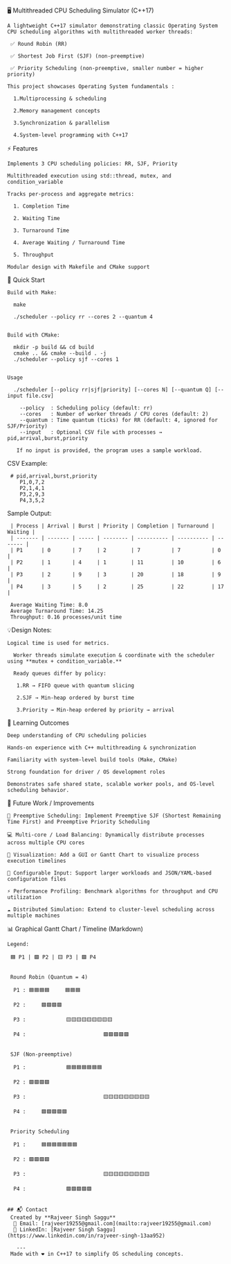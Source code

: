 🖥️ Multithreaded CPU Scheduling Simulator (C++17)

    A lightweight C++17 simulator demonstrating classic Operating System CPU scheduling algorithms with multithreaded worker threads:

     ✅ Round Robin (RR)

     ✅ Shortest Job First (SJF) (non-preemptive)

     ✅ Priority Scheduling (non-preemptive, smaller number = higher priority)

    This project showcases Operating System fundamentals :

      1.Multiprocessing & scheduling

      2.Memory management concepts

      3.Synchronization & parallelism

      4.System-level programming with C++17

⚡ Features

    Implements 3 CPU scheduling policies: RR, SJF, Priority

    Multithreaded execution using std::thread, mutex, and condition_variable

    Tracks per-process and aggregate metrics:

      1. Completion Time

      2. Waiting Time

      3. Turnaround Time

      4. Average Waiting / Turnaround Time

      5. Throughput

    Modular design with Makefile and CMake support

🚀 Quick Start

    Build with Make:

      make
      
      ./scheduler --policy rr --cores 2 --quantum 4


    Build with CMake:

      mkdir -p build && cd build
      cmake .. && cmake --build . -j
      ./scheduler --policy sjf --cores 1
 

    Usage

      ./scheduler [--policy rr|sjf|priority] [--cores N] [--quantum Q] [--input file.csv]

        --policy  : Scheduling policy (default: rr)
        --cores   : Number of worker threads / CPU cores (default: 2)
        --quantum : Time quantum (ticks) for RR (default: 4, ignored for SJF/Priority)
        --input   : Optional CSV file with processes → pid,arrival,burst,priority

       If no input is provided, the program uses a sample workload.

 CSV Example:

     # pid,arrival,burst,priority
        P1,0,7,2
        P2,1,4,1
        P3,2,9,3
        P4,3,5,2


 Sample Output:

     | Process | Arrival | Burst | Priority | Completion | Turnaround | Waiting |
     | ------- | ------- | ----- | -------- | ---------- | ---------- | ------- |
     | P1      | 0       | 7     | 2        | 7          | 7          | 0       |
     | P2      | 1       | 4     | 1        | 11         | 10         | 6       |
     | P3      | 2       | 9     | 3        | 20         | 18         | 9       |
     | P4      | 3       | 5     | 2        | 25         | 22         | 17      |

     Average Waiting Time: 8.0
     Average Turnaround Time: 14.25
     Throughput: 0.16 processes/unit time

💡Design Notes:

    Logical time is used for metrics.

      Worker threads simulate execution & coordinate with the scheduler using **mutex + condition_variable.**

      Ready queues differ by policy:

       1.RR → FIFO queue with quantum slicing

       2.SJF → Min-heap ordered by burst time

       3.Priority → Min-heap ordered by priority → arrival

🎯 Learning Outcomes

    Deep understanding of CPU scheduling policies

    Hands-on experience with C++ multithreading & synchronization

    Familiarity with system-level build tools (Make, CMake)

    Strong foundation for driver / OS development roles

    Demonstrates safe shared state, scalable worker pools, and OS-level scheduling behavior.

🔮 Future Work / Improvements

    🧵 Preemptive Scheduling: Implement Preemptive SJF (Shortest Remaining Time First) and Preemptive Priority Scheduling

    💻 Multi-core / Load Balancing: Dynamically distribute processes across multiple CPU cores

    🎨 Visualization: Add a GUI or Gantt Chart to visualize process execution timelines

    📂 Configurable Input: Support larger workloads and JSON/YAML-based configuration files

    ⚡ Performance Profiling: Benchmark algorithms for throughput and CPU utilization

    ☁️ Distributed Simulation: Extend to cluster-level scheduling across multiple machines


📊 Graphical Gantt Chart / Timeline (Markdown)

    Legend:

     🟦 P1 | 🟩 P2 | 🟨 P3 | 🟪 P4

  
     Round Robin (Quantum = 4)
 
      P1 : 🟦🟦🟦🟦     🟦🟦🟦

      P2 :     🟩🟩🟩🟩

      P3 :             🟨🟨🟨🟨🟨🟨🟨🟨🟨
   
      P4 :                         🟪🟪🟪🟪🟪
  
 
     SJF (Non-preemptive)
   
      P1 :             🟦🟦🟦🟦🟦🟦🟦
    
      P2 : 🟩🟩🟩🟩
    
      P3 :                         🟨🟨🟨🟨🟨🟨🟨🟨🟨
   
      P4 :     🟪🟪🟪🟪🟪

  
     Priority Scheduling
   
      P1 :     🟦🟦🟦🟦🟦🟦🟦
    
      P2 : 🟩🟩🟩🟩
   
      P3 :                         🟨🟨🟨🟨🟨🟨🟨🟨🟨
    
      P4 :             🟪🟪🟪🟪🟪


    ## 📬 Contact
     Created by **Rajveer Singh Saggu**  
      📧 Email: [rajveer19255@gmail.com](mailto:rajveer19255@gmail.com)  
      🔗 LinkedIn: [Rajveer Singh Saggu](https://www.linkedin.com/in/rajveer-singh-13aa952)  

       ---
     Made with ❤️ in C++17 to simplify OS scheduling concepts.
